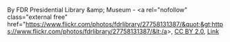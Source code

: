 By FDR Presidential Library &amp;amp; Museum - &lt;a rel=&quot;nofollow&quot; class=&quot;external free&quot; href=&quot;https://www.flickr.com/photos/fdrlibrary/27758131387/&quot;&gt;https://www.flickr.com/photos/fdrlibrary/27758131387/&lt;/a&gt;, <a href="https://creativecommons.org/licenses/by/2.0" title="Creative Commons Attribution 2.0">CC BY 2.0</a>, <a href="https://commons.wikimedia.org/w/index.php?curid=82568079">Link</a>